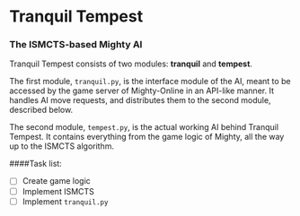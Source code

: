 # Tranquil Tempest
### The ISMCTS-based Mighty AI

Tranquil Tempest consists of two modules: **tranquil** and **tempest**.

The first module, `tranquil.py`, is the interface module of the AI, meant to be accessed by 
the game server of Mighty-Online in an API-like manner. It handles AI move requests, and
distributes them to the second module, described below.

The second module, `tempest.py`, is the actual working AI behind Tranquil Tempest.
It contains everything from the game logic of Mighty, all the way up to the ISMCTS algorithm.

####Task list:
- [ ] Create game logic
- [ ] Implement ISMCTS
- [ ] Implement `tranquil.py`
